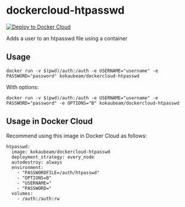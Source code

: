 # dockercloud-htpasswd

[![Deploy to Docker Cloud](https://files.cloud.docker.com/images/deploy-to-dockercloud.svg)](https://cloud.docker.com/stack/deploy/)

Adds a user to an htpasswd file using a container

## Usage

```
docker run -v $(pwd)/auth:/auth -e USERNAME="username" -e PASSWORD="password" kokaubeam/dockercloud-htpasswd
```

With options:

```
docker run -v $(pwd)/auth:/auth -e USERNAME="username" -e PASSWORD="password" -e OPTIONS="B" kokaubeam/dockercloud-htpasswd
```

## Usage in Docker Cloud

Recommend using this image in Docker Cloud as follows:

```
htpasswd:
  image: kokaubeam/dockercloud-htpasswd
  deployment_strategy: every_node
  autodestroy: always
  environment:
    - "PASSWORDFILE=/auth/htpasswd"
    - "OPTIONS=B"
    - "USERNAME="
    - "PASSWORD="
  volumes:
    - /auth:/auth:rw
```
